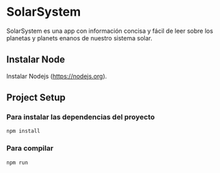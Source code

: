 # SolarSystem 
SolarSystem es una app con información concisa y fácil de leer sobre los planetas y planets enanos de nuestro sistema solar. 


## Instalar Node
Instalar Nodejs (https://nodejs.org).



## Project Setup

### Para instalar las dependencias del proyecto
```npm install ```

### Para compilar
```npm run ```

